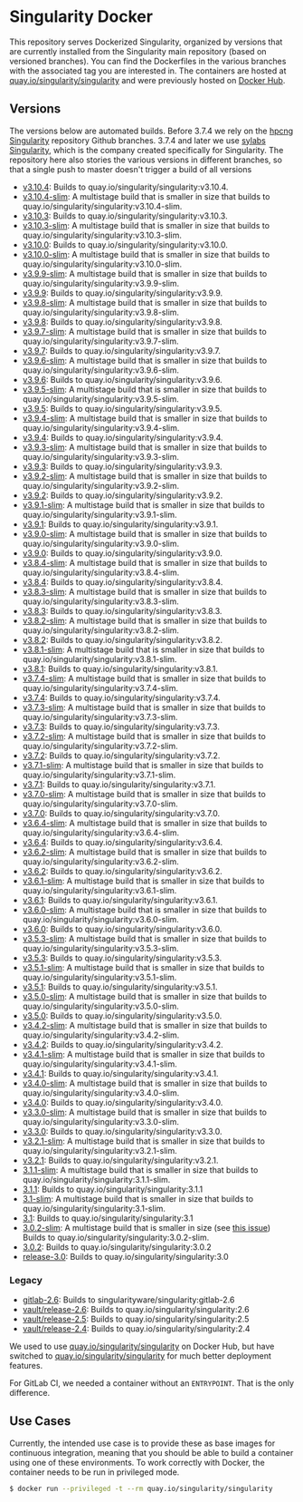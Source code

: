 # Singularity Docker

This repository serves Dockerized Singularity, organized by versions that
are currently installed from the Singularity main repository (based on
versioned branches). You can find the Dockerfiles in the various branches with
the associated tag you are interested in. The containers are hosted at 
[quay.io/singularity/singularity](https://quay.io/repository/singularity/singularity?tab=tags)
and were previously hosted on [Docker Hub](https://hub.docker.com/r/singularityware/singularity).

## Versions

The versions below are automated builds. Before 3.7.4 we rely on the [hpcng Singularity](https://github.com/hpcng/singularity)
repository Github branches. 3.7.4 and later we use [sylabs Singularity](https://github.com/sylabs/singularity), which
is the company created specifically for Singularity.
The repository here also stories the various versions in different branches, so that a single push to master doesn't trigger a build of all versions

 - [v3.10.4](https://github.com/singularityhub/singularity-docker/tree/v3.10.4): Builds to quay.io/singularity/singularity:v3.10.4.
 - [v3.10.4-slim](https://github.com/singularityhub/singularity-docker/tree/v3.10.4-slim): A multistage build that is smaller in size that builds to quay.io/singularity/singularity:v3.10.4-slim.
 - [v3.10.3](https://github.com/singularityhub/singularity-docker/tree/v3.10.3): Builds to quay.io/singularity/singularity:v3.10.3.
 - [v3.10.3-slim](https://github.com/singularityhub/singularity-docker/tree/v3.10.3-slim): A multistage build that is smaller in size that builds to quay.io/singularity/singularity:v3.10.3-slim.
 - [v3.10.0](https://github.com/singularityhub/singularity-docker/tree/v3.10.0): Builds to quay.io/singularity/singularity:v3.10.0.
 - [v3.10.0-slim](https://github.com/singularityhub/singularity-docker/tree/v3.10.0-slim): A multistage build that is smaller in size that builds to quay.io/singularity/singularity:v3.10.0-slim.
 - [v3.9.9-slim](https://github.com/singularityhub/singularity-docker/tree/v3.9.9-slim): A multistage build that is smaller in size that builds to quay.io/singularity/singularity:v3.9.9-slim.
 - [v3.9.9](https://github.com/singularityhub/singularity-docker/tree/v3.9.9): Builds to quay.io/singularity/singularity:v3.9.9.
 - [v3.9.8-slim](https://github.com/singularityhub/singularity-docker/tree/v3.9.8-slim): A multistage build that is smaller in size that builds to quay.io/singularity/singularity:v3.9.8-slim.
 - [v3.9.8](https://github.com/singularityhub/singularity-docker/tree/v3.9.8): Builds to quay.io/singularity/singularity:v3.9.8.
 - [v3.9.7-slim](https://github.com/singularityhub/singularity-docker/tree/v3.9.7-slim): A multistage build that is smaller in size that builds to quay.io/singularity/singularity:v3.9.7-slim.
 - [v3.9.7](https://github.com/singularityhub/singularity-docker/tree/v3.9.7): Builds to quay.io/singularity/singularity:v3.9.7.
 - [v3.9.6-slim](https://github.com/singularityhub/singularity-docker/tree/v3.9.6-slim): A multistage build that is smaller in size that builds to quay.io/singularity/singularity:v3.9.6-slim.
 - [v3.9.6](https://github.com/singularityhub/singularity-docker/tree/v3.9.6): Builds to quay.io/singularity/singularity:v3.9.6.
 - [v3.9.5-slim](https://github.com/singularityhub/singularity-docker/tree/v3.9.5-slim): A multistage build that is smaller in size that builds to quay.io/singularity/singularity:v3.9.5-slim.
 - [v3.9.5](https://github.com/singularityhub/singularity-docker/tree/v3.9.5): Builds to quay.io/singularity/singularity:v3.9.5.
 - [v3.9.4-slim](https://github.com/singularityhub/singularity-docker/tree/v3.9.4-slim): A multistage build that is smaller in size that builds to quay.io/singularity/singularity:v3.9.4-slim.
 - [v3.9.4](https://github.com/singularityhub/singularity-docker/tree/v3.9.4): Builds to quay.io/singularity/singularity:v3.9.4.
 - [v3.9.3-slim](https://github.com/singularityhub/singularity-docker/tree/v3.9.3-slim): A multistage build that is smaller in size that builds to quay.io/singularity/singularity:v3.9.3-slim.
 - [v3.9.3](https://github.com/singularityhub/singularity-docker/tree/v3.9.3): Builds to quay.io/singularity/singularity:v3.9.3.
 - [v3.9.2-slim](https://github.com/singularityhub/singularity-docker/tree/v3.9.2-slim): A multistage build that is smaller in size that builds to quay.io/singularity/singularity:v3.9.2-slim.
 - [v3.9.2](https://github.com/singularityhub/singularity-docker/tree/v3.9.2): Builds to quay.io/singularity/singularity:v3.9.2.
 - [v3.9.1-slim](https://github.com/singularityhub/singularity-docker/tree/v3.9.1-slim): A multistage build that is smaller in size that builds to quay.io/singularity/singularity:v3.9.1-slim.
 - [v3.9.1](https://github.com/singularityhub/singularity-docker/tree/v3.9.1): Builds to quay.io/singularity/singularity:v3.9.1.
 - [v3.9.0-slim](https://github.com/singularityhub/singularity-docker/tree/v3.9.0-slim): A multistage build that is smaller in size that builds to quay.io/singularity/singularity:v3.9.0-slim.
 - [v3.9.0](https://github.com/singularityhub/singularity-docker/tree/v3.9.0): Builds to quay.io/singularity/singularity:v3.9.0.
 - [v3.8.4-slim](https://github.com/singularityhub/singularity-docker/tree/v3.8.4-slim): A multistage build that is smaller in size that builds to quay.io/singularity/singularity:v3.8.4-slim.
 - [v3.8.4](https://github.com/singularityhub/singularity-docker/tree/v3.8.3): Builds to quay.io/singularity/singularity:v3.8.4.
 - [v3.8.3-slim](https://github.com/singularityhub/singularity-docker/tree/v3.8.3-slim): A multistage build that is smaller in size that builds to quay.io/singularity/singularity:v3.8.3-slim.
 - [v3.8.3](https://github.com/singularityhub/singularity-docker/tree/v3.8.3): Builds to quay.io/singularity/singularity:v3.8.3.
 - [v3.8.2-slim](https://github.com/singularityhub/singularity-docker/tree/v3.8.2-slim): A multistage build that is smaller in size that builds to quay.io/singularity/singularity:v3.8.2-slim.
 - [v3.8.2](https://github.com/singularityhub/singularity-docker/tree/v3.8.2): Builds to quay.io/singularity/singularity:v3.8.2.
 - [v3.8.1-slim](https://github.com/singularityhub/singularity-docker/tree/v3.8.1-slim): A multistage build that is smaller in size that builds to quay.io/singularity/singularity:v3.8.1-slim.
 - [v3.8.1](https://github.com/singularityhub/singularity-docker/tree/v3.8.1): Builds to quay.io/singularity/singularity:v3.8.1.
 - [v3.7.4-slim](https://github.com/singularityhub/singularity-docker/tree/v3.7.4-slim): A multistage build that is smaller in size that builds to quay.io/singularity/singularity:v3.7.4-slim.
 - [v3.7.4](https://github.com/singularityhub/singularity-docker/tree/v3.7.4): Builds to quay.io/singularity/singularity:v3.7.4.
 - [v3.7.3-slim](https://github.com/singularityhub/singularity-docker/tree/v3.7.3-slim): A multistage build that is smaller in size that builds to quay.io/singularity/singularity:v3.7.3-slim.
 - [v3.7.3](https://github.com/singularityhub/singularity-docker/tree/v3.7.3): Builds to quay.io/singularity/singularity:v3.7.3.
 - [v3.7.2-slim](https://github.com/singularityhub/singularity-docker/tree/v3.7.2-slim): A multistage build that is smaller in size that builds to quay.io/singularity/singularity:v3.7.2-slim.
 - [v3.7.2](https://github.com/singularityhub/singularity-docker/tree/v3.7.2): Builds to quay.io/singularity/singularity:v3.7.2.
 - [v3.7.1-slim](https://github.com/singularityhub/singularity-docker/tree/v3.7.1-slim): A multistage build that is smaller in size that builds to quay.io/singularity/singularity:v3.7.1-slim.
 - [v3.7.1](https://github.com/singularityhub/singularity-docker/tree/v3.7.1): Builds to quay.io/singularity/singularity:v3.7.1.
 - [v3.7.0-slim](https://github.com/singularityhub/singularity-docker/tree/v3.7.0-slim): A multistage build that is smaller in size that builds to quay.io/singularity/singularity:v3.7.0-slim.
 - [v3.7.0](https://github.com/singularityhub/singularity-docker/tree/v3.7.0): Builds to quay.io/singularity/singularity:v3.7.0.
 - [v3.6.4-slim](https://github.com/singularityhub/singularity-docker/tree/v3.6.4-slim): A multistage build that is smaller in size that builds to quay.io/singularity/singularity:v3.6.4-slim.
 - [v3.6.4](https://github.com/singularityhub/singularity-docker/tree/v3.6.4): Builds to quay.io/singularity/singularity:v3.6.4.
 - [v3.6.2-slim](https://github.com/singularityhub/singularity-docker/tree/v3.6.2-slim): A multistage build that is smaller in size that builds to quay.io/singularity/singularity:v3.6.2-slim.
 - [v3.6.2](https://github.com/singularityhub/singularity-docker/tree/v3.6.2): Builds to quay.io/singularity/singularity:v3.6.2.
 - [v3.6.1-slim](https://github.com/singularityhub/singularity-docker/tree/v3.6.1-slim): A multistage build that is smaller in size that builds to quay.io/singularity/singularity:v3.6.1-slim.
 - [v3.6.1](https://github.com/singularityhub/singularity-docker/tree/v3.6.1): Builds to quay.io/singularity/singularity:v3.6.1.
 - [v3.6.0-slim](https://github.com/singularityhub/singularity-docker/tree/v3.6.0-slim): A multistage build that is smaller in size that builds to quay.io/singularity/singularity:v3.6.0-slim.
 - [v3.6.0](https://github.com/singularityhub/singularity-docker/tree/v3.6.0): Builds to quay.io/singularity/singularity:v3.6.0.
 - [v3.5.3-slim](https://github.com/singularityhub/singularity-docker/tree/v3.5.3-slim): A multistage build that is smaller in size that builds to quay.io/singularity/singularity:v3.5.3-slim.
 - [v3.5.3](https://github.com/singularityhub/singularity-docker/tree/v3.5.1): Builds to quay.io/singularity/singularity:v3.5.3.
 - [v3.5.1-slim](https://github.com/singularityhub/singularity-docker/tree/v3.5.1-slim): A multistage build that is smaller in size that builds to quay.io/singularity/singularity:v3.5.1-slim.
 - [v3.5.1](https://github.com/singularityhub/singularity-docker/tree/v3.5.1): Builds to quay.io/singularity/singularity:v3.5.1.
 - [v3.5.0-slim](https://github.com/singularityhub/singularity-docker/tree/v3.5.0-slim): A multistage build that is smaller in size that builds to quay.io/singularity/singularity:v3.5.0-slim.
 - [v3.5.0](https://github.com/singularityhub/singularity-docker/tree/v3.5.0): Builds to quay.io/singularity/singularity:v3.5.0.
 - [v3.4.2-slim](https://github.com/singularityhub/singularity-docker/tree/v3.4.2-slim): A multistage build that is smaller in size that builds to quay.io/singularity/singularity:v3.4.2-slim.
 - [v3.4.2](https://github.com/singularityhub/singularity-docker/tree/v3.4.2): Builds to quay.io/singularity/singularity:v3.4.2.
 - [v3.4.1-slim](https://github.com/singularityhub/singularity-docker/tree/v3.4.1-slim): A multistage build that is smaller in size that builds to quay.io/singularity/singularity:v3.4.1-slim.
 - [v3.4.1](https://github.com/singularityhub/singularity-docker/tree/v3.4.1): Builds to quay.io/singularity/singularity:v3.4.1.
 - [v3.4.0-slim](https://github.com/singularityhub/singularity-docker/tree/v3.4.0-slim): A multistage build that is smaller in size that builds to quay.io/singularity/singularity:v3.4.0-slim.
 - [v3.4.0](https://github.com/singularityhub/singularity-docker/tree/v3.4.0): Builds to quay.io/singularity/singularity:v3.4.0.
 - [v3.3.0-slim](https://github.com/singularityhub/singularity-docker/tree/3.3.0-slim): A multistage build that is smaller in size that builds to quay.io/singularity/singularity:v3.3.0-slim.
 - [v3.3.0](https://github.com/singularityhub/singularity-docker/tree/3.3.0): Builds to quay.io/singularity/singularity:v3.3.0.
 - [v3.2.1-slim](https://github.com/singularityhub/singularity-docker/tree/v3.2.1-slim): A multistage build that is smaller in size that builds to quay.io/singularity/singularity:v3.2.1-slim.
 - [v3.2.1](https://github.com/singularityhub/singularity-docker/tree/v3.2.1): Builds to quay.io/singularity/singularity:v3.2.1.
 - [3.1.1-slim](https://github.com/singularityhub/singularity-docker/tree/3.1.1-slim): A multistage build that is smaller in size that builds to quay.io/singularity/singularity:3.1.1-slim.
 - [3.1.1](https://github.com/singularityhub/singularity-docker/tree/3.1.1): Builds to quay.io/singularity/singularity:3.1.1
 - [3.1-slim](https://github.com/singularityhub/singularity-docker/tree/3.1-slim): A multistage build that is smaller in size that builds to quay.io/singularity/singularity:3.1-slim.
 - [3.1](https://github.com/singularityhub/singularity-docker/tree/3.1): Builds to quay.io/singularity/singularity:3.1
 - [3.0.2-slim](https://github.com/singularityhub/singularity-docker/tree/3.0.2-slim): A multistage build that is smaller in size (see [this issue](https://github.com/singularityhub/singularity-docker/issues/2)) Builds to quay.io/singularity/singularity:3.0.2-slim.
 - [3.0.2](https://github.com/singularityhub/singularity-docker/tree/3.0.2): Builds to quay.io/singularity/singularity:3.0.2
 - [release-3.0](https://github.com/singularityhub/singularity-docker/tree/3.0): Builds to quay.io/singularity/singularity:3.0

### Legacy

 - [gitlab-2.6](https://github.com/singularityhub/singularity-docker/tree/gitlab-2.6): Builds to singularityware/singularity:gitlab-2.6
 - [vault/release-2.6](https://github.com/singularityhub/singularity-docker/tree/2.6): Builds to quay.io/singularity/singularity:2.6
 - [vault/release-2.5](https://github.com/singularityhub/singularity-docker/tree/2.5): Builds to quay.io/singularity/singularity:2.5
 - [vault/release-2.4](https://github.com/singularityhub/singularity-docker/tree/2.4): Builds to quay.io/singularity/singularity:2.4

We used to use [quay.io/singularity/singularity](https://hub.docker.com/r/quay.io/singularity/singularity/) on Docker Hub, but have
switched to [quay.io/singularity/singularity](https://quay.io/repository/singularity/singularity) for much better deployment features.

For GitLab CI, we needed a container without an `ENTRYPOINT`. That is the only difference.

## Use Cases

Currently, the intended use case is to provide these as base images for continuous
integration, meaning that you should be able to build a container using one of
these environments. To work correctly with Docker, the container needs to be run
in privileged mode.

```bash
$ docker run --privileged -t --rm quay.io/singularity/singularity
```
